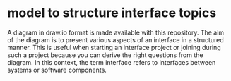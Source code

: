 # model to structure interface topics 

A diagram in draw.io format is made available with this repository. The aim of the diagram is to present various aspects of an interface in a structured manner. This is useful when starting an interface project or joining during such a project because you can derive the right questions from the diagram. In this context, the term interface refers to interfaces between systems or software components.
